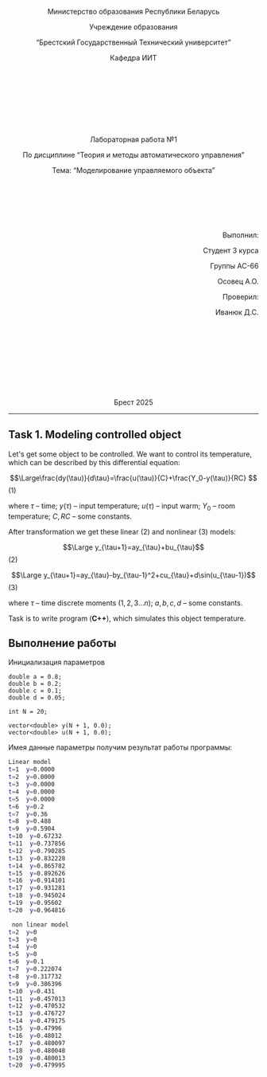 <p align="center"> Министерство образования Республики Беларусь</p>
<p align="center">Учреждение образования</p>
<p align="center">“Брестский Государственный Технический университет”</p>
<p align="center">Кафедра ИИТ</p>
<br><br><br><br><br><br><br>
<p align="center">Лабораторная работа №1</p>
<p align="center">По дисциплине “Теория и методы автоматического управления”</p>
<p align="center">Тема: “Моделирование управляемого объекта”</p>
<br><br><br><br><br>
<p align="right">Выполнил:</p>
<p align="right">Студент 3 курса</p>
<p align="right">Группы АС-66</p>
<p align="right">Осовец А.О.</p>
<p align="right">Проверил:</p>
<p align="right">Иванюк Д.С.</p>
<br><br><br><br><br><br><br><br>
<p align="center">Брест 2025</p>

---
## Task 1. Modeling controlled object
Let's get some object to be controlled. We want to control its temperature, which can be described by this differential equation:

$$\Large\frac{dy(\tau)}{d\tau}=\frac{u(\tau)}{C}+\frac{Y_0-y(\tau)}{RC} $$ (1)

where $\tau$ – time; $y(\tau)$ – input temperature; $u(\tau)$ – input warm; $Y_0$ – room temperature; $C,RC$ – some constants.

After transformation we get these linear (2) and nonlinear (3) models:

$$\Large y_{\tau+1}=ay_{\tau}+bu_{\tau}$$ (2)

$$\Large y_{\tau+1}=ay_{\tau}-by_{\tau-1}^2+cu_{\tau}+d\sin(u_{\tau-1})$$ (3)

where $\tau$ – time discrete moments ($1,2,3{\dots}n$); $a,b,c,d$ – some constants.

Task is to write program (**С++**), which simulates this object temperature.

## Выполнение работы
Инициализация параметров  
```
double a = 0.8;
double b = 0.2;
double c = 0.1;
double d = 0.05;

int N = 20; 

vector<double> y(N + 1, 0.0); 
vector<double> u(N + 1, 0.0); 

```
Имея данные параметры получим результат работы программы:
```bash
Linear model
t=1  y=0.0000
t=2  y=0.0000
t=3  y=0.0000
t=4  y=0.0000
t=5  y=0.0000
t=6  y=0.2
t=7  y=0.36
t=8  y=0.488
t=9  y=0.5904
t=10  y=0.67232
t=11  y=0.737856
t=12  y=0.790285
t=13  y=0.832228
t=14  y=0.865782
t=15  y=0.892626
t=16  y=0.914101
t=17  y=0.931281
t=18  y=0.945024
t=19  y=0.95602
t=20  y=0.964816

 non linear model
t=2  y=0
t=3  y=0
t=4  y=0
t=5  y=0
t=6  y=0.1
t=7  y=0.222074
t=8  y=0.317732
t=9  y=0.386396
t=10  y=0.431
t=11  y=0.457013
t=12  y=0.470532
t=13  y=0.476727
t=14  y=0.479175
t=15  y=0.47996
t=16  y=0.48012
t=17  y=0.480097
t=18  y=0.480048
t=19  y=0.480013
t=20  y=0.479995
```